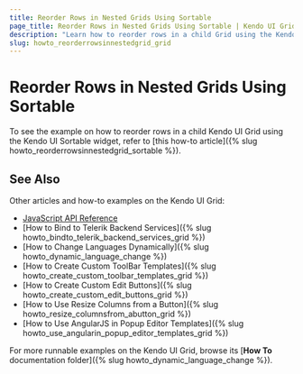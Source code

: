 ```yaml
---
title: Reorder Rows in Nested Grids Using Sortable
page_title: Reorder Rows in Nested Grids Using Sortable | Kendo UI Grid
description: "Learn how to reorder rows in a child Grid using the Kendo UI Sortable widget."
slug: howto_reorderrowsinnestedgrid_grid
---
```


# Reorder Rows in Nested Grids Using Sortable

To see the example on how to reorder rows in a child Kendo UI Grid using the Kendo UI Sortable widget, refer to [this how-to article]({% slug howto_reorderrowsinnestedgrid_sortable %}).

## See Also

Other articles and how-to examples on the Kendo UI Grid:

* [JavaScript API Reference](/api/javascript/ui/grid)
* [How to Bind to Telerik Backend Services]({% slug howto_bindto_telerik_backend_services_grid %})
* [How to Change Languages Dynamically]({% slug howto_dynamic_language_change %})
* [How to Create Custom ToolBar Templates]({% slug howto_create_custom_toolbar_templates_grid %})
* [How to Create Custom Edit Buttons]({% slug howto_create_custom_edit_buttons_grid %})
* [How to Use Resize Columns from a Button]({% slug howto_resize_columnsfrom_abutton_grid %})
* [How to Use AngularJS in Popup Editor Templates]({% slug howto_use_angularin_popup_editor_templates_grid %})

For more runnable examples on the Kendo UI Grid, browse its [**How To** documentation folder]({% slug howto_dynamic_language_change %}).

